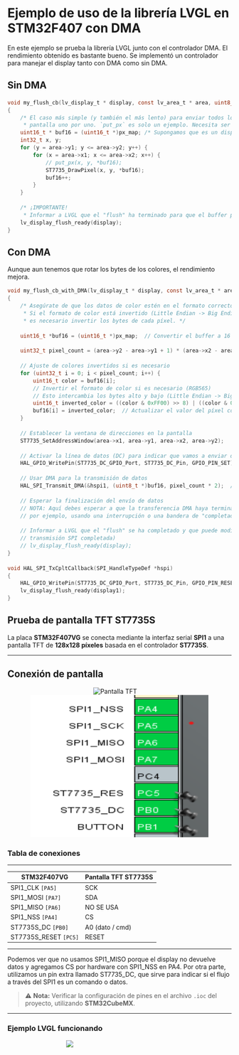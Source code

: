 # Ejemplo de uso de la librería LVGL en STM32F407 con DMA

En este ejemplo se prueba la librería LVGL junto con el controlador DMA. El rendimiento obtenido es bastante bueno. Se implementó un controlador para manejar el display tanto con DMA como sin DMA.


## Sin DMA
```c
void my_flush_cb(lv_display_t * display, const lv_area_t * area, uint8_t * px_map)
{
    /* El caso más simple (y también el más lento) para enviar todos los píxeles renderizados a la
     * pantalla uno por uno. `put_px` es solo un ejemplo. Necesita ser implementado por ti. */
    uint16_t * buf16 = (uint16_t *)px_map; /* Supongamos que es un display de 16 bits (RGB565) */
    int32_t x, y;
    for (y = area->y1; y <= area->y2; y++) {
        for (x = area->x1; x <= area->x2; x++) {
            // put_px(x, y, *buf16);
            ST7735_DrawPixel(x, y, *buf16);
            buf16++;
        }
    }

    /* ¡IMPORTANTE!
     * Informar a LVGL que el "flush" ha terminado para que el buffer pueda ser modificado nuevamente. */
    lv_display_flush_ready(display);
}

```

## Con DMA

Aunque aun tenemos que rotar los bytes de los colores, el rendimiento mejora.
```c
void my_flush_cb_with_DMA(lv_display_t * display, const lv_area_t * area, uint8_t * px_map)
{
    /* Asegúrate de que los datos de color estén en el formato correcto. 
     * Si el formato de color está invertido (Little Endian -> Big Endian o viceversa),
     * es necesario invertir los bytes de cada píxel. */

    uint16_t *buf16 = (uint16_t *)px_map;  // Convertir el buffer a 16 bits para facilitar el acceso a cada píxel.

    uint32_t pixel_count = (area->y2 - area->y1 + 1) * (area->x2 - area->x1 + 1);

    // Ajuste de colores invertidos si es necesario
    for (uint32_t i = 0; i < pixel_count; i++) {
        uint16_t color = buf16[i];
        // Invertir el formato de color si es necesario (RGB565)
        // Esto intercambia los bytes alto y bajo (Little Endian -> Big Endian)
        uint16_t inverted_color = ((color & 0xFF00) >> 8) | ((color & 0x00FF) << 8);
        buf16[i] = inverted_color;  // Actualizar el valor del píxel con el color invertido
    }

    // Establecer la ventana de direcciones en la pantalla
    ST7735_SetAddressWindow(area->x1, area->y1, area->x2, area->y2);

    // Activar la línea de datos (DC) para indicar que vamos a enviar datos y no comandos.
    HAL_GPIO_WritePin(ST7735_DC_GPIO_Port, ST7735_DC_Pin, GPIO_PIN_SET);

    // Usar DMA para la transmisión de datos
    HAL_SPI_Transmit_DMA(&hspi1, (uint8_t *)buf16, pixel_count * 2);  // 2 bytes por píxel

    // Esperar la finalización del envío de datos
    // NOTA: Aquí debes esperar a que la transferencia DMA haya terminado,
    // por ejemplo, usando una interrupción o una bandera de "completado".

    // Informar a LVGL que el "flush" se ha completado y que puede modificar el buffer (Se hace en la interrupción de 
    // transmisión SPI completada)
    // lv_display_flush_ready(display);
}

void HAL_SPI_TxCpltCallback(SPI_HandleTypeDef *hspi)
{
    HAL_GPIO_WritePin(ST7735_DC_GPIO_Port, ST7735_DC_Pin, GPIO_PIN_RESET);
    lv_display_flush_ready(display1);
}
```

## Prueba de pantalla TFT ST7735S

La placa **STM32F407VG** se conecta mediante la interfaz serial **SPI1** a una pantalla TFT de **128x128 píxeles** basada en el controlador **ST7735S**.

---

## Conexión de pantalla

<p align="center">
  <img src="./imgs/pantalla_144.avif" width="410" height="320" alt="Pantalla TFT">
  &nbsp;&nbsp;&nbsp;&nbsp;
  <img src="./imgs/pines_v2.png" width="400" height="320" alt="Pines de conexión">
</p>

### Tabla de conexiones
------------------------------------------------
| STM32F407VG           |  Pantalla TFT ST7735S |
|-----------------------|-----------------------|
| SPI1_CLK      `[PA5]` | SCK                   |
| SPI1_MOSI     `[PA7]` | SDA                   |
| SPI1_MISO     `[PA6]` | NO SE USA             |
| SPI1_NSS      `[PA4]` | CS                    |
| ST7735S_DC    `[PB0]` | A0 (dato / cmd)       |
| ST7735S_RESET `[PC5]` | RESET                 |
-------------------------------------------------

Podemos ver que no usamos SPI1_MISO porque el display no devuelve datos y agregamos CS por hardware con SPI1_NSS en PA4. Por otra parte, utilizamos un pin extra llamado ST7735_DC, que sirve para indicar si el flujo a través del SPI1 es un comando o datos.


> ⚠️ **Nota:** Verificar la configuración de pines en el archivo `.ioc` del proyecto, utilizando **STM32CubeMX**.

---


### Ejemplo LVGL funcionando

<div style="display: flex; justify-content: center;">
    <img src="./imgs/lvgl_demo.gif" style="max-width: 100%; width: 240px; height: auto;">
</div>
